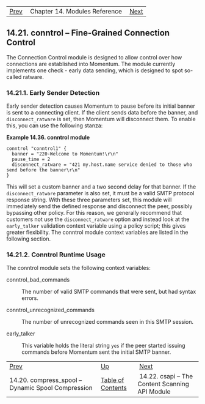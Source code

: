 |     |     |     |
| --- | --- | --- |
| [Prev](modules.compress_spool)  | Chapter 14. Modules Reference |  [Next](modules.csapi.php) |

## 14.21. conntrol – Fine-Grained Connection Control

<a class="indexterm" name="idp18627808"></a>

The Connection Control module is designed to allow control over how connections are established into Momentum. The module currently implements one check - early data sending, which is designed to spot so-called ratware.

### 14.21.1. Early Sender Detection

Early sender detection causes Momentum to pause before its initial banner is sent to a connecting client. If the client sends data before the banner, and `disconnect_ratware` is set, then Momentum will disconnect them. To enable this, you can use the following stanza:

<a name="example.conntrol.3"></a>

**Example 14.36. conntrol module**

```
conntrol "conntrol1" {
  banner = "220-Welcome to Momentum!\r\n"
  pause_time = 2
  disconnect_ratware = "421 my.host.name service denied to those who send before the banner\r\n"
}
```

This will set a custom banner and a two second delay for that banner. If the `disconnect_ratware` parameter is also set, it must be a valid SMTP protocol response string. With these three parameters set, this module will immediately send the defined response and disconnect the peer, possibly bypassing other policy. For this reason, we generally recommend that customers not use the `disconnect_ratware` option and instead look at the `early_talker` validation context variable using a policy script; this gives greater flexibility. The conntrol module context variables are listed in the following section.

### 14.21.2. Conntrol Runtime Usage

The conntrol module sets the following context variables:

<dl className="variablelist">

<dt>conntrol_bad_commands</dt>

<dd>

The number of valid SMTP commands that were sent, but had syntax errors.

</dd>

<dt>conntrol_unrecognized_commands</dt>

<dd>

The number of unrecognized commands seen in this SMTP session.

</dd>

<dt>early_talker</dt>

<dd>

This variable holds the literal string `yes` if the peer started issuing commands before Momentum sent the initial SMTP banner.

</dd>

</dl>

|     |     |     |
| --- | --- | --- |
| [Prev](modules.compress_spool)  | [Up](modules.php) |  [Next](modules.csapi.php) |
| 14.20. compress_spool – Dynamic Spool Compression  | [Table of Contents](index) |  14.22. csapi – The Content Scanning API Module |
